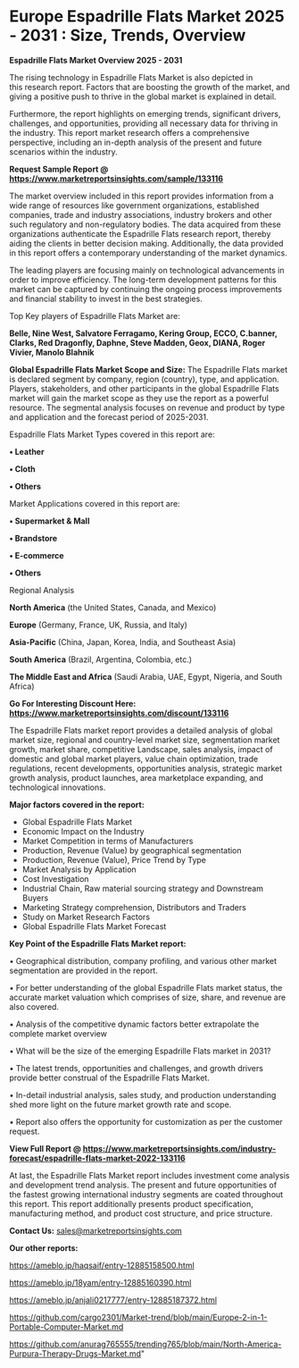  # Europe Espadrille Flats Market 2025 - 2031 : Size, Trends, Overview

<Strong> Espadrille Flats Market Overview 2025 - 2031</strong>

The rising technology in Espadrille Flats Market is also depicted in this research report. Factors that are boosting the growth of the market, and giving a positive push to thrive in the global market is explained in detail.

Furthermore, the report highlights on emerging trends, significant drivers, challenges, and opportunities, providing all necessary data for thriving in the industry. This report market research offers a comprehensive perspective, including an in-depth analysis of the present and future scenarios within the industry.

<strong>Request Sample Report @ <a href=https://www.marketreportsinsights.com/sample/133116>https://www.marketreportsinsights.com/sample/133116</a></strong>

The market overview included in this report provides information from a wide range of resources like government organizations, established companies, trade and industry associations, industry brokers and other such regulatory and non-regulatory bodies. The data acquired from these organizations authenticate the Espadrille Flats research report, thereby aiding the clients in better decision making. Additionally, the data provided in this report offers a contemporary understanding of the market dynamics.

The leading players are focusing mainly on technological advancements in order to improve efficiency. The long-term development patterns for this market can be captured by continuing the ongoing process improvements and financial stability to invest in the best strategies.

Top Key players of Espadrille Flats Market are:

<strong>Belle, Nine West, Salvatore Ferragamo, Kering Group, ECCO, C.banner, Clarks, Red Dragonfly, Daphne, Steve Madden, Geox, DIANA, Roger Vivier, Manolo Blahnik</strong>

<strong><b>Global Espadrille Flats Market Scope and Size:</b></strong>
The Espadrille Flats market is declared segment by company, region (country), type, and application. Players, stakeholders, and other participants in the global Espadrille Flats market will gain the market scope as they use the report as a powerful resource. The segmental analysis focuses on revenue and product by type and application and the forecast period of 2025-2031.

Espadrille Flats Market Types covered in this report are:

<strong>• Leather

• Cloth

• Others</strong>

Market Applications covered in this report are:

<strong>• Supermarket & Mall

• Brandstore

• E-commerce

• Others</strong> 

Regional Analysis

<strong>North America</strong> (the United States, Canada, and Mexico)

<strong>Europe</strong> (Germany, France, UK, Russia, and Italy)

<strong>Asia-Pacific</strong> (China, Japan, Korea, India, and Southeast Asia)

<strong>South America</strong> (Brazil, Argentina, Colombia, etc.)

<strong>The Middle East and Africa</strong> (Saudi Arabia, UAE, Egypt, Nigeria, and South Africa)

<strong>Go For Interesting Discount Here: <a href=https://www.marketreportsinsights.com/discount/133116>https://www.marketreportsinsights.com/discount/133116</a></strong>

The Espadrille Flats market report provides a detailed analysis of global market size, regional and country-level market size, segmentation market growth, market share, competitive Landscape, sales analysis, impact of domestic and global market players, value chain optimization, trade regulations, recent developments, opportunities analysis, strategic market growth analysis, product launches, area marketplace expanding, and technological innovations.

<strong><b>Major factors covered in the report:</b></strong>
<ul>
  <li>Global Espadrille Flats Market </li>
  <li>Economic Impact on the Industry</li>
  <li>Market Competition in terms of Manufacturers</li>
  <li>Production, Revenue (Value) by geographical segmentation</li>
  <li>Production, Revenue (Value), Price Trend by Type</li>
  <li>Market Analysis by Application</li>
  <li>Cost Investigation</li>
  <li>Industrial Chain, Raw material sourcing strategy and Downstream Buyers</li>
  <li>Marketing Strategy comprehension, Distributors and Traders</li>
  <li>Study on Market Research Factors</li>
  <li>Global Espadrille Flats Market Forecast</li>
</ul>

<strong><b>Key Point of the Espadrille Flats Market report:</b></strong>

• Geographical distribution, company profiling, and various other market segmentation are provided in the report.

• For better understanding of the global Espadrille Flats market status, the accurate market valuation which comprises of size, share, and revenue are also covered.

• Analysis of the competitive dynamic factors better extrapolate the complete market overview

• What will be the size of the emerging Espadrille Flats market in 2031?

• The latest trends, opportunities and challenges, and growth drivers provide better construal of the Espadrille Flats Market.

• In-detail industrial analysis, sales study, and production understanding shed more light on the future market growth rate and scope.

• Report also offers the opportunity for customization as per the customer request.

<strong><b>View Full Report @ <a href=https://www.marketreportsinsights.com/industry-forecast/espadrille-flats-market-2022-133116>https://www.marketreportsinsights.com/industry-forecast/espadrille-flats-market-2022-133116</a></b></strong>


At last, the Espadrille Flats Market report includes investment come analysis and development trend analysis. The present and future opportunities of the fastest growing international industry segments are coated throughout this report. This report additionally presents product specification, manufacturing method, and product cost structure, and price structure.

<strong>Contact Us:</strong>
sales@marketreportsinsights.com

<strong>Our other reports:</strong>

<a href=https://ameblo.jp/haqsaif/entry-12885158500.html>https://ameblo.jp/haqsaif/entry-12885158500.html</a>

<a href=https://ameblo.jp/18yam/entry-12885160390.html>https://ameblo.jp/18yam/entry-12885160390.html</a>

<a href=https://ameblo.jp/anjali0217777/entry-12885187372.html>https://ameblo.jp/anjali0217777/entry-12885187372.html</a>

<a href=https://github.com/cargo2301/Market-trend/blob/main/Europe-2-in-1-Portable-Computer-Market.md>https://github.com/cargo2301/Market-trend/blob/main/Europe-2-in-1-Portable-Computer-Market.md</a>

<a href=https://github.com/anurag765555/trending765/blob/main/North-America-Purpura-Therapy-Drugs-Market.md>https://github.com/anurag765555/trending765/blob/main/North-America-Purpura-Therapy-Drugs-Market.md</a>"
